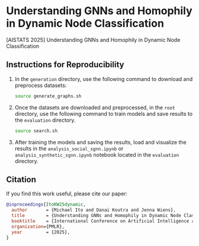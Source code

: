 # Understanding GNNs and Homophily in Dynamic Node Classification
[AISTATS 2025] Understanding GNNs and Homophily in Dynamic Node Classification

## Instructions for Reproducibility
1. In the `generation` directory, use the following command to download and preprocess datasets:
   ```bash
   source generate_graphs.sh
   ```
2. Once the datasets are downloaded and preprocessed, in the `root` directory, use the following command to train models and save results to the `evaluation` directory.
   ```bash
   source search.sh
   ```
3. After training the models and saving the results, load and visualize the results in the `analysis_social_sgnn.ipynb` or `analysis_synthetic_sgnn.ipynb` notebook located in the `evaluation` directory.

## Citation

If you find this work useful, please cite our paper:

```bibtex
@inproceedings{ItoKW25dynamic,
  author       = {Michael Ito and Danai Koutra and Jenna Wiens},
  title        = {Understanding GNNs and Homophily in Dynamic Node Classification},
  booktitle    = {International Conference on Artificial Intelligence and Statistics},
  organization={PMLR},
  year         = {2025},
}
```
